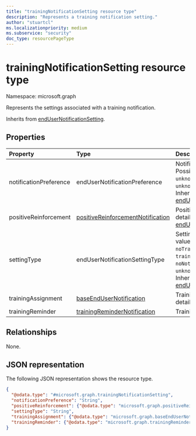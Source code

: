 ```yaml
---
title: "trainingNotificationSetting resource type"
description: "Represents a training notification setting."
author: "stuartcl"
ms.localizationpriority: medium
ms.subservice: "security"
doc_type: resourcePageType
---
```


# trainingNotificationSetting resource type

Namespace: microsoft.graph

Represents the settings associated with a training notification.

Inherits from [endUserNotificationSetting](../resources/endusernotificationsetting.md).

## Properties

|Property|Type|Description|
|:---|:---|:---|
|notificationPreference|endUserNotificationPreference|Notification preference. Possible values are: `unknown`, `microsoft`, `custom`, `unknownFutureValue`. Inherited from [endUserNotificationSetting](../resources/endusernotificationsetting.md).|
|positiveReinforcement|[positiveReinforcementNotification](../resources/positivereinforcementnotification.md)|Positive reinforcement details. Inherited from [endUserNotificationSetting](../resources/endusernotificationsetting.md).|
|settingType|endUserNotificationSettingType|Setting type. Possible values are: `unknown`, `noTraining`, `trainingSelected`, `noNotification`, `unknownFutureValue`. Inherited from [endUserNotificationSetting](../resources/endusernotificationsetting.md).|
|trainingAssignment|[baseEndUserNotification](../resources/baseendusernotification.md)|Training assignment details.|
|trainingReminder|[trainingReminderNotification](../resources/trainingremindernotification.md)|Training reminder details.|

## Relationships

None.

## JSON representation

The following JSON representation shows the resource type.

<!-- {
  "blockType": "resource",
  "@odata.type": "microsoft.graph.trainingNotificationSetting"
}
-->
``` json
{
  "@odata.type": "#microsoft.graph.trainingNotificationSetting",
  "notificationPreference": "String",
  "positiveReinforcement": {"@odata.type": "microsoft.graph.positiveReinforcementNotification"},
  "settingType": "String",
  "trainingAssignment": {"@odata.type": "microsoft.graph.baseEndUserNotification"},
  "trainingReminder": {"@odata.type": "microsoft.graph.trainingReminderNotification"}
}
```
